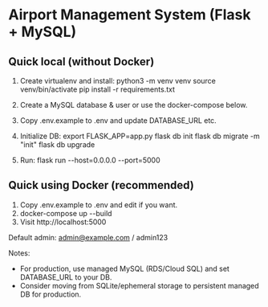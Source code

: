 # Airport Management System (Flask + MySQL)

## Quick local (without Docker)
1. Create virtualenv and install:
   python3 -m venv venv
   source venv/bin/activate
   pip install -r requirements.txt

2. Create a MySQL database & user or use the docker-compose below.
3. Copy .env.example to .env and update DATABASE_URL etc.
4. Initialize DB:
   export FLASK_APP=app.py
   flask db init
   flask db migrate -m "init"
   flask db upgrade
5. Run:
   flask run --host=0.0.0.0 --port=5000

## Quick using Docker (recommended)
1. Copy .env.example to .env and edit if you want.
2. docker-compose up --build
3. Visit http://localhost:5000

Default admin: admin@example.com / admin123

Notes:
- For production, use managed MySQL (RDS/Cloud SQL) and set DATABASE_URL to your DB.
- Consider moving from SQLite/ephemeral storage to persistent managed DB for production.